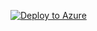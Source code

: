 [![Deploy to Azure](https://aka.ms/deploytoazurebutton)](https://portal.azure.com/#create/Microsoft.Template/uri/https%3A%2F%2Fraw.githubusercontent.com%2FShivniel%2FAzure%2Fmain%2FAzure%2520Sentinel%2FSentinelPS%2FARMTemplates%2Fazuredeploy.json/createUIDefinitionUri/https%3A%2F%2Fraw.githubusercontent.com%2FShivniel%2FAzure%2Fmain%2FAzure%2520Sentinel%2FSentinelPS%2FARMTemplates%2FcreateUiDefinition.json)
